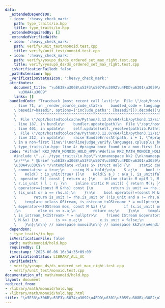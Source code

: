 ```yaml
---
data:
  _extendedDependsOn:
  - icon: ':heavy_check_mark:'
    path: type_traits/io.hpp
    title: type_traits/io.hpp
  _extendedRequiredBy: []
  _extendedVerifiedWith:
  - icon: ':heavy_check_mark:'
    path: verify/unit_test/monoid.test.cpp
    title: verify/unit_test/monoid.test.cpp
  - icon: ':heavy_check_mark:'
    path: verify/yosupo_ds/ds_ordered_set_max_right.test.cpp
    title: verify/yosupo_ds/ds_ordered_set_max_right.test.cpp
  _isVerificationFailed: false
  _pathExtension: hpp
  _verificationStatusIcon: ':heavy_check_mark:'
  attributes:
    document_title: "\u5E38\u306B\u53F3\u5074\u3092\u4FDD\u6301\u3059\u308B\u30E2\u30CE\
      \u30A4\u30C9"
    links: []
  bundledCode: "Traceback (most recent call last):\n  File \"/opt/hostedtoolcache/Python/3.12.0/x64/lib/python3.12/site-packages/onlinejudge_verify/documentation/build.py\"\
    , line 71, in _render_source_code_stat\n    bundled_code = language.bundle(stat.path,\
    \ basedir=basedir, options={'include_paths': [basedir]}).decode()\n          \
    \         ^^^^^^^^^^^^^^^^^^^^^^^^^^^^^^^^^^^^^^^^^^^^^^^^^^^^^^^^^^^^^^^^^^^^^^^^^^^^^^^^^\n\
    \  File \"/opt/hostedtoolcache/Python/3.12.0/x64/lib/python3.12/site-packages/onlinejudge_verify/languages/cplusplus.py\"\
    , line 187, in bundle\n    bundler.update(path)\n  File \"/opt/hostedtoolcache/Python/3.12.0/x64/lib/python3.12/site-packages/onlinejudge_verify/languages/cplusplus_bundle.py\"\
    , line 401, in update\n    self.update(self._resolve(pathlib.Path(included), included_from=path))\n\
    \  File \"/opt/hostedtoolcache/Python/3.12.0/x64/lib/python3.12/site-packages/onlinejudge_verify/languages/cplusplus_bundle.py\"\
    , line 312, in update\n    raise BundleErrorAt(path, i + 1, \"#pragma once found\
    \ in a non-first line\")\nonlinejudge_verify.languages.cplusplus_bundle.BundleErrorAt:\
    \ type_traits/io.hpp: line 4: #pragma once found in a non-first line\n"
  code: "#ifndef KK2_MATH_MONOID_HOLD_HPP\n#define KK2_MATH_MONOID_HOLD_HPP 1\n\n\
    #include \"../../type_traits/io.hpp\"\n\nnamespace kk2 {\n\nnamespace monoid {\n\
    \n/**\n * @brief \u5E38\u306B\u53F3\u5074\u3092\u4FDD\u6301\u3059\u308B\u30E2\u30CE\
    \u30A4\u30C9\n */\ntemplate <class S> struct Hold {\n    static constexpr bool\
    \ commutative = true;\n    using M = Hold;\n\n    S a;\n    bool is_unit;\n\n\
    \    Hold() : is_unit(true) {}\n    Hold(S a_) : a(a_), is_unit(false) {}\n  \
    \  operator S() const { return a; }\n    inline static M op(M l, M r) { return\
    \ r.is_unit ? l : r; }\n    inline static M unit() { return M(); }\n\n    bool\
    \ operator==(const M &rhs) const {\n        return is_unit == rhs.is_unit and\
    \ (is_unit or a == rhs.a);\n    }\n\n    bool operator!=(const M &rhs) const {\n\
    \        return is_unit != rhs.is_unit or (!is_unit and a != rhs.a);\n    }\n\n\
    \    template <class OStream, is_ostream_t<OStream> * = nullptr>\n    friend OStream\
    \ &operator<<(OStream &os, const M &x) {\n        if (x.is_unit) os << \"unit\"\
    ;\n        else os << x.a;\n        return os;\n    }\n\n    template <class IStream,\
    \ is_istream_t<IStream> * = nullptr>\n    friend IStream &operator>>(IStream &is,\
    \ M &x) {\n        is >> x.a;\n        x.is_unit = false;\n        return is;\n\
    \    }\n};\n\n} // namespace monoid\n\n} // namespace kk2\n\n#endif // KK2_MATH_MONOID_HOLD_HPP\n"
  dependsOn:
  - type_traits/io.hpp
  isVerificationFile: false
  path: math/monoid/hold.hpp
  requiredBy: []
  timestamp: '2025-06-06 16:34:35+09:00'
  verificationStatus: LIBRARY_ALL_AC
  verifiedWith:
  - verify/yosupo_ds/ds_ordered_set_max_right.test.cpp
  - verify/unit_test/monoid.test.cpp
documentation_of: math/monoid/hold.hpp
layout: document
redirect_from:
- /library/math/monoid/hold.hpp
- /library/math/monoid/hold.hpp.html
title: "\u5E38\u306B\u53F3\u5074\u3092\u4FDD\u6301\u3059\u308B\u30E2\u30CE\u30A4\u30C9"
---
```

